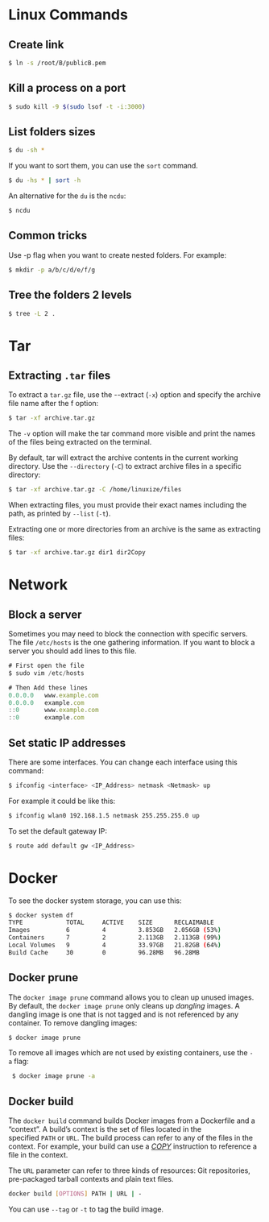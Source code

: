 # Linux Commands

## Create link

```bash
$ ln -s /root/B/publicB.pem
```

## Kill a process on a port

```bash
$ sudo kill -9 $(sudo lsof -t -i:3000)
```

## List folders sizes

```bash
$ du -sh *
```

If you want to sort them, you can use the `sort` command.

```bash
$ du -hs * | sort -h
```

An alternative for the `du` is the `ncdu`:

```bash
$ ncdu
```

## Common tricks

Use -p flag when you want to create nested folders. For example:

```bash
$ mkdir -p a/b/c/d/e/f/g
```

## Tree the folders 2 levels

```bash
$ tree -L 2 .
```

# Tar

## Extracting `.tar` files

To extract a `tar.gz` file, use the --extract (`-x`) option and specify the archive file name after the f option:

```bash
$ tar -xf archive.tar.gz
```

The `-v` option will make the tar command more visible and print the names of the files being extracted on the terminal.

By default, tar will extract the archive contents in the current working directory. Use the `--directory` (`-C`) to extract archive files in a specific directory:

```bash
$ tar -xf archive.tar.gz -C /home/linuxize/files
```

When extracting files, you must provide their exact names including the path, as printed by `--list` (`-t`).

Extracting one or more directories from an archive is the same as extracting files:

```bash
$ tar -xf archive.tar.gz dir1 dir2Copy
```

# Network

## Block a server

Sometimes you may need to block the connection with specific servers. The file `/etc/hosts` is the one gathering information. If you want to block a server you should add lines to this file.

```jsx
# First open the file
$ sudo vim /etc/hosts

# Then Add these lines
0.0.0.0   www.example.com
0.0.0.0   example.com
::0       www.example.com
::0       example.com
```

## Set static IP addresses

There are some interfaces. You can change each interface using this command:

```bash
$ ifconfig <interface> <IP_Address> netmask <Netmask> up
```

For example it could be like this:

```bash
$ ifconfig wlan0 192.168.1.5 netmask 255.255.255.0 up
```

To set the default gateway IP:

```bash
$ route add default gw <IP_Address>
```

# Docker

To see the docker system storage, you can use this:

```bash
$ docker system df
TYPE            TOTAL     ACTIVE    SIZE      RECLAIMABLE
Images          6         4         3.853GB   2.056GB (53%)
Containers      7         2         2.113GB   2.113GB (99%)
Local Volumes   9         4         33.97GB   21.82GB (64%)
Build Cache     30        0         96.28MB   96.28MB
```

## Docker prune

The `docker image prune` command allows you to clean up unused images. By default, the `docker image prune` only cleans up *dangling* images. A dangling image is one that is not tagged and is not referenced by any container. To remove dangling images:

```bash
$ docker image prune
```

To remove all images which are not used by existing containers, use the `-a` flag:

```bash
 $ docker image prune -a
```

## Docker build

The `docker build` command builds Docker images from a Dockerfile and a “context”. A build’s context is the set of files located in the specified `PATH` or `URL`. The build process can refer to any of the files in the context. For example, your build can use a *[COPY](https://docs.docker.com/engine/reference/builder/#copy)* instruction to reference a file in the context.

The `URL` parameter can refer to three kinds of resources: Git repositories, pre-packaged tarball contexts and plain text files.

```bash
docker build [OPTIONS] PATH | URL | -
```

You can use `--tag` or `-t` to tag the build image.